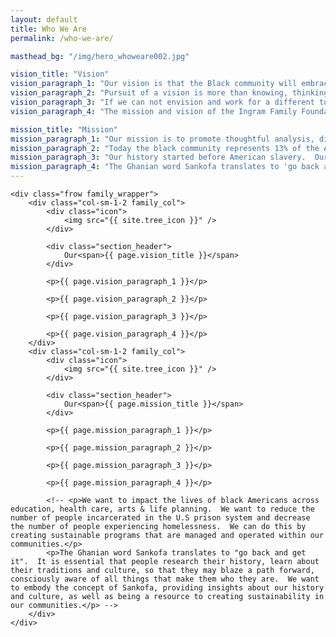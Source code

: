 ```yaml
---
layout: default
title: Who We Are
permalink: /who-we-are/

masthead_bg: "/img/hero_whoweare002.jpg"

vision_title: "Vision"
vision_paragraph_1: "Our vision is that the Black community will embrace a journey of a more prosperous and equitable future."
vision_paragraph_2: "Pursuit of a vision is more than knowing, thinking and talking about our issues.  Pursuit is an active involvement with our brothers and sisters that are impacted by economic and social issues that face our Black community."
vision_paragraph_3: "If we can not envision and work for a different tomorrow, then our present-day existence will become our fate."
vision_paragraph_4: "The mission and vision of the Ingram Family Foundation is not without challenge, but we believe a different day is attainable."

mission_title: "Mission"
mission_paragraph_1: "Our mission is to promote thoughtful analysis, discussions and actions that will change our present-day existence."
mission_paragraph_2: "Today the black community represents 13% of the American population.  We represent 40% of the prison population and 27% of people living in poverty.  The disparities are the same in every social aspect of our lives: education, health care, etc.  These conditions represent a community which continues to fight the impact of American slavery."
mission_paragraph_3: "Our history started before American slavery.  Our history started as the original people of the earth; the creators of mathematics; the architects and builders of the pyramids of Giza."
mission_paragraph_4: "The Ghanian word Sankofa translates to 'go back and get it'.  The symbol is that of a bird with its head turned backwards while its feet face forward carrying a precious egg in its mouth.  Envision that precious egg as the history of the original people of this earth, not that of slaves.  Maybe our path to a more prosperous and equitable future, a change to our present-day existence, is knowledge and investment in our original history."
---
```


<div class="frow wrapper">
	<!-- <div class="section_title">{{ page.title }}</div> -->

	<div class="frow family_wrapper">
		<div class="col-sm-1-2 family_col">
			<div class="icon">
				<img src="{{ site.tree_icon }}" />
			</div>
			
			<div class="section_header">
				Our<span>{{ page.vision_title }}</span>
			</div>
			
			<p>{{ page.vision_paragraph_1 }}</p>

			<p>{{ page.vision_paragraph_2 }}</p>

			<p>{{ page.vision_paragraph_3 }}</p>

			<p>{{ page.vision_paragraph_4 }}</p>
		</div>
		<div class="col-sm-1-2 family_col">
			<div class="icon">
				<img src="{{ site.tree_icon }}" />
			</div>
			
			<div class="section_header">
				Our<span>{{ page.mission_title }}</span>
			</div>
			
			<p>{{ page.mission_paragraph_1 }}</p>

			<p>{{ page.mission_paragraph_2 }}</p>

			<p>{{ page.mission_paragraph_3 }}</p>

			<p>{{ page.mission_paragraph_4 }}</p>
			
			<!-- <p>We want to impact the lives of black Americans across education, health care, arts & life planning.  We want to reduce the number of people incarcerated in the U.S prison system and decrease the number of people experiencing homelessness.  We can do this by creating sustainable programs that are managed and operated within our communities.</p>
			<p>The Ghanian word Sankofa translates to "go back and get it".  It is essential that people research their history, learn about their traditions and culture, so that they may blaze a path forward, consciously aware of all things that make them who they are.  We want to embody the concept of Sankofa, providing insights about our history and culture, as well as being a resource to creating sustainability in our communities.</p> -->
		</div>
	</div>

</div>